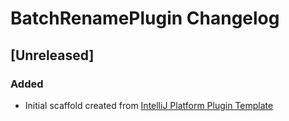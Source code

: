 <!-- Keep a Changelog guide -> https://keepachangelog.com -->

# BatchRenamePlugin Changelog

## [Unreleased]
### Added
- Initial scaffold created from [IntelliJ Platform Plugin Template](https://github.com/JetBrains/intellij-platform-plugin-template)
